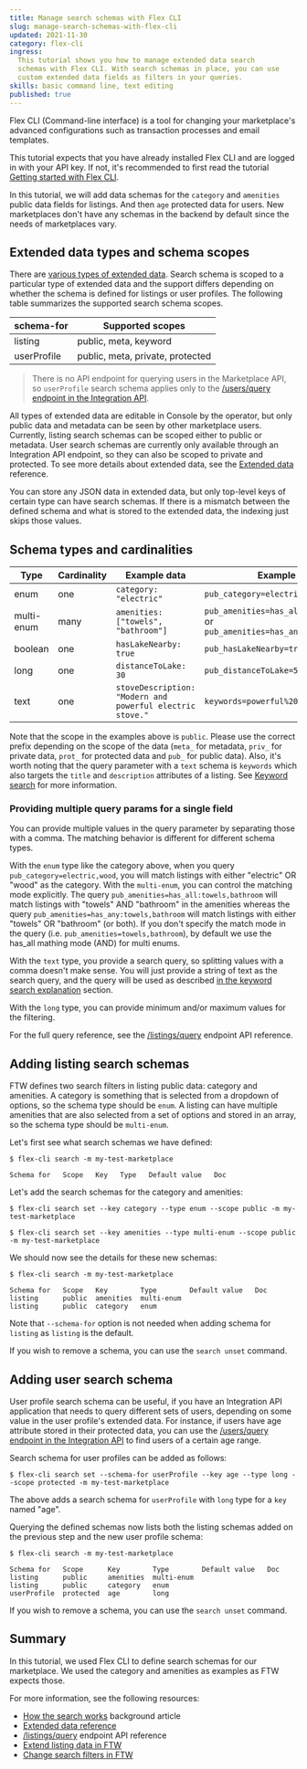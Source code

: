 ```yaml
---
title: Manage search schemas with Flex CLI
slug: manage-search-schemas-with-flex-cli
updated: 2021-11-30
category: flex-cli
ingress:
  This tutorial shows you how to manage extended data search
  schemas with Flex CLI. With search schemas in place, you can use
  custom extended data fields as filters in your queries.
skills: basic command line, text editing
published: true
---
```


Flex CLI (Command-line interface) is a tool for changing your
marketplace's advanced configurations such as transaction processes and
email templates.

This tutorial expects that you have already installed Flex CLI and are
logged in with your API key. If not, it's recommended to first read the
tutorial
[Getting started with Flex CLI](/flex-cli/getting-started-with-flex-cli/).

In this tutorial, we will add data schemas for the `category` and
`amenities` public data fields for listings. And then `age` protected data
for users. New marketplaces don't have any schemas in the backend by default
since the needs of marketplaces vary.

## Extended data types and schema scopes

There are [various types of extended data](/references/extended-data/). Search
schema is scoped to a particular type of extended data and the support differs
depending on whether the schema is defined for listings or user profiles. The
following table summarizes the supported search schema scopes.

| schema-for  | Supported scopes                 |
|-------------|----------------------------------|
| listing     | public, meta, keyword            |
| userProfile | public, meta, private, protected |

> There is no API endpoint for querying users in the Marketplace API, so `userProfile` search
> schema applies only to the
> [/users/query endpoint in the Integration API](https://www.sharetribe.com/api-reference/integration.html#query-users).

All types of extended data are editable in Console by the operator, but only public
data and metadata can be seen by other marketplace users. Currently, listing
search schemas can be scoped either to public or metadata. User search schemas are
currently only available through an Integration API endpoint, so they can also be
scoped to private and protected. To see more details about extended data, see the
[Extended data](/references/extended-data/) reference.

You can store any JSON data in extended data, but only top-level keys of
certain type can have search schemas. If there is a mismatch between the
defined schema and what is stored to the extended data, the indexing
just skips those values.

## Schema types and cardinalities

| Type       | Cardinality | Example data                                              | Example query                                                                      |
| ---------- | ----------- | --------------------------------------------------------- | ---------------------------------------------------------------------------------- |
| enum       | one         | `category: "electric"`                                    | `pub_category=electric,wood`                                                       |
| multi-enum | many        | `amenities: ["towels", "bathroom"]`                       | `pub_amenities=has_all:towels,bathroom` or `pub_amenities=has_any:towels,bathroom` |
| boolean    | one         | `hasLakeNearby: true`                                     | `pub_hasLakeNearby=true`                                                           |
| long       | one         | `distanceToLake: 30`                                      | `pub_distanceToLake=5,40`                                                          |
| text       | one         | `stoveDescription: "Modern and powerful electric stove."` | `keywords=powerful%20modern`                                                       |

Note that the scope in the examples above is `public`. Please use the correct prefix
depending on the scope of the data (`meta_` for metadata, `priv_` for private data,
`prot_` for protected data and `pub_` for public data). Also, it's worth noting
that the query parameter with a `text` schema is `keywords` which also targets
the `title` and `description` attributes of a listing. See
[Keyword search](/background/how-the-search-works/#keyword-search) for
more information.

### Providing multiple query params for a single field

You can provide multiple values in the query parameter by separating
those with a comma. The matching behavior is different for different
schema types.

With the `enum` type like the category above, when you query
`pub_category=electric,wood`, you will match listings with either
"electric" OR "wood" as the category. With the `multi-enum`, you can
control the matching mode explicitly. The query
`pub_amenities=has_all:towels,bathroom` will match listings with
"towels" AND "bathroom" in the amenities whereas the query
`pub_amenities=has_any:towels,bathroom` will match listings with either
"towels" OR "bathroom" (or both). If you don't specify the match mode in
the query (i.e. `pub_amenities=towels,bathroom`), by default we use the
has_all mathing mode (AND) for multi enums.

With the `text` type, you provide a search query, so splitting values
with a comma doesn't make sense. You will just provide a string of text
as the search query, and the query will be used as described
[in the keyword search explanation](/background/how-the-search-works/#keyword-search)
section.

With the `long` type, you can provide minimum and/or maximum values for
the filtering.

For the full query reference, see the
[/listings/query](https://www.sharetribe.com/api-reference/marketplace.html#query-listings)
endpoint API reference.

## Adding listing search schemas

FTW defines two search filters in listing public data: category and
amenities. A category is something that is selected from a dropdown of
options, so the schema type should be `enum`. A listing can have
multiple amenities that are also selected from a set of options and
stored in an array, so the schema type should be `multi-enum`.

Let's first see what search schemas we have defined:

```
$ flex-cli search -m my-test-marketplace

Schema for   Scope   Key   Type   Default value   Doc

```

Let's add the search schemas for the category and amenities:

```
$ flex-cli search set --key category --type enum --scope public -m my-test-marketplace
```

```
$ flex-cli search set --key amenities --type multi-enum --scope public -m my-test-marketplace
```

We should now see the details for these new schemas:

```
$ flex-cli search -m my-test-marketplace

Schema for   Scope   Key        Type        Default value   Doc
listing      public  amenities  multi-enum
listing      public  category   enum
```

Note that `--schema-for` option is not needed when adding schema for `listing` as `listing` is the default.

If you wish to remove a schema, you can use the `search unset` command.

## Adding user search schema

User profile search schema can be useful, if you have an Integration API application that
needs to query different sets of users, depending on some value in the user profile's extended data.
For instance, if users have age attribute stored in their protected data, you can use the
[/users/query endpoint in the Integration API](https://www.sharetribe.com/docs/references/extended-data/)
to find users of a certain age range.

Search schema for user profiles can be added as follows:

```
$ flex-cli search set --schema-for userProfile --key age --type long --scope protected -m my-test-marketplace
```

The above adds a search schema for `userProfile` with `long` type for a `key` named "age".

Querying the defined schemas now lists both the listing schemas added on the
previous step and the new user profile schema:

```
$ flex-cli search -m my-test-marketplace

Schema for   Scope      Key        Type        Default value   Doc
listing      public     amenities  multi-enum
listing      public     category   enum
userProfile  protected  age        long
```

If you wish to remove a schema, you can use the `search unset` command.

## Summary

In this tutorial, we used Flex CLI to define search schemas for our
marketplace. We used the category and amenities as examples as FTW
expects those.

For more information, see the following resources:

- [How the search works](/background/how-the-search-works/) background
  article
- [Extended data reference](/references/extended-data/)
- [/listings/query](https://www.sharetribe.com/api-reference/marketplace.html#query-listings)
  endpoint API reference
- [Extend listing data in FTW](/cookbook-data-model/extend-listing-data-in-ftw/)
- [Change search filters in FTW](/cookbook-search/change-search-filters-in-ftw/)

